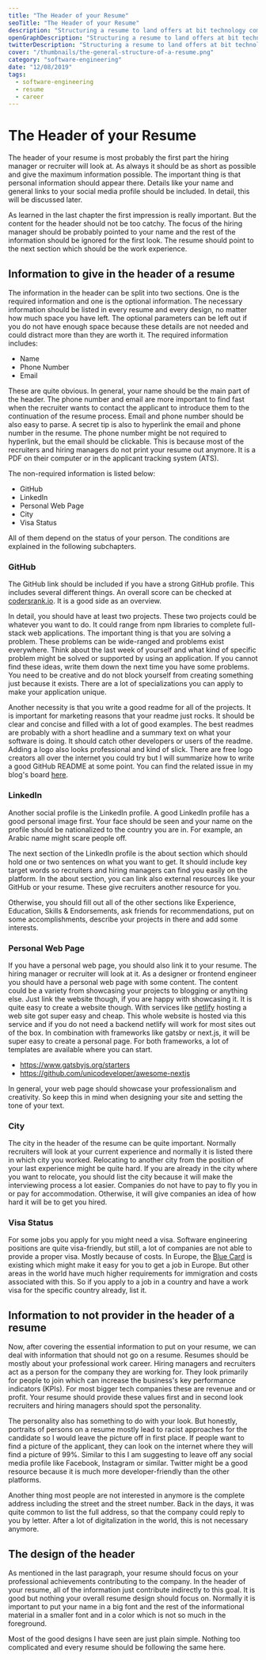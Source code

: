 ```yaml
---
title: "The Header of your Resume"
seoTitle: "The Header of your Resume"
description: "Structuring a resume to land offers at bit technology companies is hard. Follow this guide on how to structure the resume to make it appealing."
openGraphDescription: "Structuring a resume to land offers at bit technology companies is hard. Follow this guide on how to structure the resume to make it appealing."
twitterDescription: "Structuring a resume to land offers at bit technology companies is hard. Follow this guide on how to structure the resume to make it appealing."
cover: "/thumbnails/the-general-structure-of-a-resume.png"
category: "software-engineering"
date: "12/08/2019"
tags:
  - software-engineering
  - resume
  - career
---
```


# The Header of your Resume

The header of your resume is most probably the first part the hiring manager or recruiter will look at. As always it should be as short as possible and give the maximum information possible. The important thing is that personal information should appear there. Details like your name and general links to your social media profile should be included. In detail, this will be discussed later.

As learned in the last chapter the first impression is really important. But the content for the header should not be too catchy. The focus of the hiring manager should be probably pointed to your name and the rest of the information should be ignored for the first look. The resume should point to the next section which should be the work experience.

## Information to give in the header of a resume

The information in the header can be split into two sections. One is the required information and one is the optional information. The necessary information should be listed in every resume and every design, no matter how much space you have left. The optional parameters can be left out if you do not have enough space because these details are not needed and could distract more than they are worth it. The required information includes:

- Name
- Phone Number
- Email

These are quite obvious. In general, your name should be the main part of the header. The phone number and email are more important to find fast when the recruiter wants to contact the applicant to introduce them to the continuation of the resume process. Email and phone number should be also easy to parse. A secret tip is also to hyperlink the email and phone number in the resume. The phone number might be not required to hyperlink, but the email should be clickable. This is because most of the recruiters and hiring managers do not print your resume out anymore. It is a PDF on their computer or in the applicant tracking system (ATS).

The non-required information is listed below:

- GitHub
- LinkedIn
- Personal Web Page
- City
- Visa Status

All of them depend on the status of your person. The conditions are explained in the following subchapters.

### GitHub

The GitHub link should be included if you have a strong GitHub profile. This includes several different things. An overall score can be checked at [codersrank.io](https://codersrank.io). It is a good side as an overview.

In detail, you should have at least two projects. These two projects could be whatever you want to do. It could range from npm libraries to complete full-stack web applications. The important thing is that you are solving a problem. These problems can be wide-ranged and problems exist everywhere. Think about the last week of yourself and what kind of specific problem might be solved or supported by using an application. If you cannot find these ideas, write them down the next time you have some problems. You need to be creative and do not block yourself from creating something just because it exists. There are a lot of specializations you can apply to make your application unique.

Another necessity is that you write a good readme for all of the projects. It is important for marketing reasons that your readme just rocks. It should be clear and concise and filled with a lot of good examples. The best readmes are probably with a short headline and a summary text on what your software is doing. It should catch other developers or users of the readme. Adding a logo also looks professional and kind of slick. There are free logo creators all over the internet you could try but I will summarize how to write a good GitHub README at some point. You can find the related issue in my blog's board [here](https://github.com/igeligel/personal-site/issues/88).

### LinkedIn

Another social profile is the LinkedIn profile. A good LinkedIn profile has a good personal image first. Your face should be seen and your name on the profile should be nationalized to the country you are in. For example, an Arabic name might scare people off.

The next section of the LinkedIn profile is the about section which should hold one or two sentences on what you want to get. It should include key target words so recruiters and hiring managers can find you easily on the platform. In the about section, you can link also external resources like your GitHub or your resume. These give recruiters another resource for you.

Otherwise, you should fill out all of the other sections like Experience, Education, Skills & Endorsements, ask friends for recommendations, put on some accomplishments, describe your projects in there and add some interests.

### Personal Web Page

If you have a personal web page, you should also link it to your resume. The hiring manager or recruiter will look at it. As a designer or frontend engineer you should have a personal web page with some content. The content could be a variety from showcasing your projects to blogging or anything else. Just link the website though, if you are happy with showcasing it. It is quite easy to create a website though. With services like [netlify](https://www.netlify.com/) hosting a web site got super easy and cheap. This whole website is hosted via this service and if you do not need a backend netlify will work for most sites out of the box. In combination with frameworks like gatsby or next.js, it will be super easy to create a personal page. For both frameworks, a lot of templates are available where you can start.

- https://www.gatsbyjs.org/starters
- https://github.com/unicodeveloper/awesome-nextjs

In general, your web page should showcase your professionalism and creativity. So keep this in mind when designing your site and setting the tone of your text.

### City

The city in the header of the resume can be quite important. Normally recruiters will look at your current experience and normally it is listed there in which city you worked. Relocating to another city from the position of your last experience might be quite hard. If you are already in the city where you want to relocate, you should list the city because it will make the interviewing process a lot easier. Companies do not have to pay to fly you in or pay for accommodation. Otherwise, it will give companies an idea of how hard it will be to get you hired.

### Visa Status

For some jobs you apply for you might need a visa. Software engineering positions are quite visa-friendly, but still, a lot of companies are not able to provide a proper visa. Mostly because of costs. In Europe, the [Blue Card](https://www.apply.eu/) is existing which might make it easy for you to get a job in Europe. But other areas in the world have much higher requirements for immigration and costs associated with this. So if you apply to a job in a country and have a work visa for the specific country already, list it.

## Information to not provider in the header of a resume

Now, after covering the essential information to put on your resume, we can deal with information that should not go on a resume. Resumes should be mostly about your professional work career. Hiring managers and recruiters act as a person for the company they are working for. They look primarily for people to join which can increase the business's key performance indicators (KPIs). For most bigger tech companies these are revenue and or profit. Your resume should provide these values first and in second look recruiters and hiring managers should spot the personality.

The personality also has something to do with your look. But honestly, portraits of persons on a resume mostly lead to racist approaches for the candidate so I would leave the picture off in first place. If people want to find a picture of the applicant, they can look on the internet where they will find a picture of 99%. Similar to this I am suggesting to leave off any social media profile like Facebook, Instagram or similar. Twitter might be a good resource because it is much more developer-friendly than the other platforms.

Another thing most people are not interested in anymore is the complete address including the street and the street number. Back in the days, it was quite common to list the full address, so that the company could reply to you by letter. After a lot of digitalization in the world, this is not necessary anymore.

## The design of the header

As mentioned in the last paragraph, your resume should focus on your professional achievements contributing to the company. In the header of your resume, all of the information just contribute indirectly to this goal. It is good but nothing your overall resume design should focus on. Normally it is important to put your name in a big font and the rest of the informational material in a smaller font and in a color which is not so much in the foreground.

Most of the good designs I have seen are just plain simple. Nothing too complicated and every resume should be following the same here.
